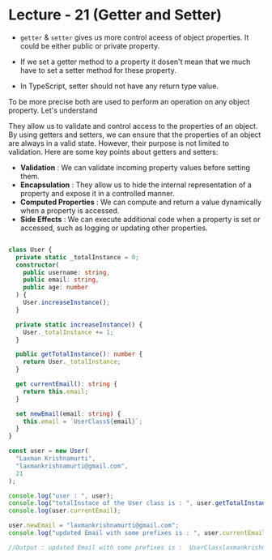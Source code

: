 # Lecture - 21 (Getter and Setter)

- <code>getter</code> & <code>setter</code> gives us more control aceess of object properties. It could be either public or private property.

- If we set a getter method to a property it dosen't mean that we much have to set a setter method for these property.
- In TypeScript, setter should not have any return type value.

To be more precise both are used to perform an operation on any object property. Let's understand

They allow us to validate and control access to the properties of an object. By using getters and setters, we can ensure that the properties of an object are always in a valid state. However, their purpose is not limited to validation. Here are some key points about getters and setters:

- <b>Validation</b> : We can validate incoming property values before setting them.
- <b>Encapsulation</b > : They allow us to hide the internal representation of a property and expose it in a controlled manner.
- <b>Computed Properties</b> : We can compute and return a value dynamically when a property is accessed.
- <b>Side Effects</b> : We can execute additional code when a property is set or accessed, such as logging or updating other properties.

```TypeScript

class User {
  private static _totalInstance = 0;
  constructor(
    public username: string,
    public email: string,
    public age: number
  ) {
    User.increaseInstance();
  }

  private static increaseInstance() {
    User._totalInstance += 1;
  }

  public getTotalInstance(): number {
    return User._totalInstance;
  }

  get currentEmail(): string {
    return this.email;
  }

  set newEmail(email: string) {
    this.email = `UserClass${email}`;
  }
}

const user = new User(
  "Laxman Krishnamurti",
  "laxmankrishnamurti@gmail.com",
  21
);

console.log("user : ", user);
console.log("totalInstace of the User class is : ", user.getTotalInstance()); //Output : 1
console.log(user.currentEmail);

user.newEmail = "laxmankrishnamurti@gmail.com";
console.log("updated Email with some prefixes is : ", user.currentEmail);

//Output : updated Email with some prefixes is :  UserClasslaxmankrishnamurti@gmail.com

```
